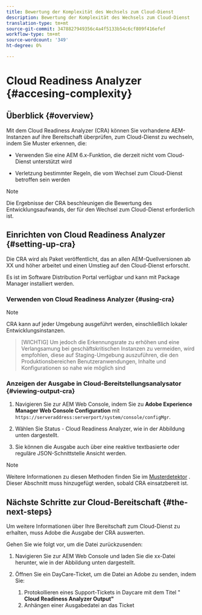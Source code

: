 ```yaml
---
title: Bewertung der Komplexität des Wechsels zum Cloud-Dienst
description: Bewertung der Komplexität des Wechsels zum Cloud-Dienst
translation-type: tm+mt
source-git-commit: 3478827949356c4a4f5133b54c6cf809f416efef
workflow-type: tm+mt
source-wordcount: '349'
ht-degree: 0%

---
```



# Cloud Readiness Analyzer {#accesing-complexity}

## Überblick {#overview}

Mit dem Cloud Readiness Analyzer (CRA) können Sie vorhandene AEM-Instanzen auf ihre Bereitschaft überprüfen, zum Cloud-Dienst zu wechseln, indem Sie Muster erkennen, die:

* Verwenden Sie eine AEM 6.x-Funktion, die derzeit nicht vom Cloud-Dienst unterstützt wird

* Verletzung bestimmter Regeln, die vom Wechsel zum Cloud-Dienst betroffen sein werden

>[!NOTE]
>Die Ergebnisse der CRA beschleunigen die Bewertung des Entwicklungsaufwands, der für den Wechsel zum Cloud-Dienst erforderlich ist.

## Einrichten von Cloud Readiness Analyzer {#setting-up-cra}

Die CRA wird als Paket veröffentlicht, das an allen AEM-Quellversionen ab XX und höher arbeitet und einen Umstieg auf den Cloud-Dienst erforscht.

Es ist im Software Distribution Portal verfügbar und kann mit Package Manager installiert werden.

### Verwenden von Cloud Readiness Analyzer {#using-cra}

>[!NOTE]
> CRA kann auf jeder Umgebung ausgeführt werden, einschließlich lokaler Entwicklungsinstanzen.

>[WICHTIG]
>Um jedoch die Erkennungsrate zu erhöhen und eine Verlangsamung bei geschäftskritischen Instanzen zu vermeiden, wird empfohlen, diese auf Staging-Umgebung auszuführen, die den Produktionsbereichen Benutzeranwendungen, Inhalte und Konfigurationen so nahe wie möglich sind

### Anzeigen der Ausgabe in Cloud-Bereitstellungsanalysator {#viewing-output-cra}


1. Navigieren Sie zur AEM Web Console, indem Sie zu **Adobe Experience Manager Web Console Configuration** mit `https://serveraddress:serverport/system/console/configMgr`.

1. Wählen Sie Status - Cloud Readiness Analyzer, wie in der Abbildung unten dargestellt.

1. Sie können die Ausgabe auch über eine reaktive textbasierte oder reguläre JSON-Schnittstelle Ansicht werden.

>[!NOTE]
> Weitere Informationen zu diesen Methoden finden Sie im [Musterdetektor](https://docs.adobe.com/content/help/en/experience-manager-65/deploying/upgrading/pattern-detector.html) . Dieser Abschnitt muss hinzugefügt werden, sobald CRA einsatzbereit ist.

## Nächste Schritte zur Cloud-Bereitschaft {#the-next-steps}

Um weitere Informationen über Ihre Bereitschaft zum Cloud-Dienst zu erhalten, muss Adobe die Ausgabe der CRA auswerten.

Gehen Sie wie folgt vor, um die Datei zurückzusenden:

1. Navigieren Sie zur AEM Web Console und laden Sie die xx-Datei herunter, wie in der Abbildung unten dargestellt.

1. Öffnen Sie ein DayCare-Ticket, um die Datei an Adobe zu senden, indem Sie:
   1. Protokollieren eines Support-Tickets in Daycare mit dem Titel &quot; **Cloud Readiness Analyzer Output&quot;**
   1. Anhängen einer Ausgabedatei an das Ticket

